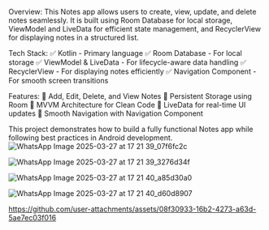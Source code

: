 Overview:
This Notes app allows users to create, view, update, and delete notes seamlessly. It is built using Room Database for local storage, ViewModel and LiveData for efficient state management, and RecyclerView for displaying notes in a structured list.

Tech Stack:
✅ Kotlin - Primary language
✅ Room Database - For local storage
✅ ViewModel & LiveData - For lifecycle-aware data handling
✅ RecyclerView - For displaying notes efficiently
✅ Navigation Component - For smooth screen transitions

Features:
📌 Add, Edit, Delete, and View Notes
📌 Persistent Storage using Room
📌 MVVM Architecture for Clean Code
📌 LiveData for real-time UI updates
📌 Smooth Navigation with Navigation Component

This project demonstrates how to build a fully functional Notes app while following best practices in Android development.
![WhatsApp Image 2025-03-27 at 17 21 39_07f6fc2c](https://github.com/user-attachments/assets/a7d34be8-9d69-47e6-9884-00fd31f3b1ed)

![WhatsApp Image 2025-03-27 at 17 21 39_3276d34f](https://github.com/user-attachments/assets/4547add8-3dad-4223-b0d0-487f2eca190a)


![WhatsApp Image 2025-03-27 at 17 21 40_a85d30a0](https://github.com/user-attachments/assets/541381e5-5410-410d-8b7a-334a36bbb2d6)

![WhatsApp Image 2025-03-27 at 17 21 40_d60d8907](https://github.com/user-attachments/assets/3ed59b08-fa0c-4a9c-b209-0a4ea263aa76)



https://github.com/user-attachments/assets/08f30933-16b2-4273-a63d-5ae7ec03f016







